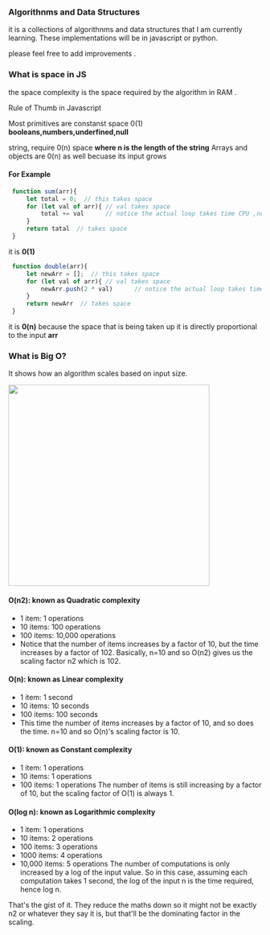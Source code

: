 ### Algorithnms and Data Structures 
it is a collections of algorithnms and data structures that I am currently learning.
These implementations will be in javascript or python.

please feel free to add improvements .

### What is space in JS
 
 the space complexity is the space required by the algorithm in RAM .

 Rule of Thumb in Javascript 

Most primitives are constanst space 0(1) **booleans,numbers,underfined,null**

string, require 0(n) space **where n is the length of the string**
Arrays and objects are 0(n) as well becuase its input grows


#### For Example
 ```javascript
  function sum(arr){
      let total = 0;  // this takes space
      for (let val of arr){ // val takes space
          total += val      // notice the actual loop takes time CPU ,not time
      }
      return tatal  // takes space
  }
```
it is **0(1)**  

 ```javascript
  function double(arr){
      let newArr = [];  // this takes space
      for (let val of arr){ // val takes space
          newArr.push(2 * val)      // notice the actual loop takes time CPU ,not time
      }
      return newArr  // takes space
  }
```
it is **0(n)** because the space that is being taken up it is directly proportional to the input **arr**

### What is Big O?
It shows how an algorithm scales based on input size.

<img src="https://i.stack.imgur.com/WcBRI.png" width="400"/>

#### O(n2): known as Quadratic complexity

* 1 item: 1 operations
* 10 items: 100 operations
* 100 items: 10,000 operations
* Notice that the number of items increases by a factor of 10, but the time increases by a factor of 102. Basically, n=10 and so O(n2) gives us the scaling factor n2 which is 102.

#### O(n): known as Linear complexity

* 1 item: 1 second
* 10 items: 10 seconds
* 100 items: 100 seconds
* This time the number of items increases by a factor of 10, and so does the time. n=10 and so O(n)'s scaling factor is 10.

#### O(1): known as Constant complexity

* 1 item: 1 operations
* 10 items: 1 operations
* 100 items: 1 operations
The number of items is still increasing by a factor of 10, but the scaling factor of O(1) is always 1.

#### O(log n): known as Logarithmic complexity

* 1 item: 1 operations
* 10 items: 2 operations
* 100 items: 3 operations
* 1000 items: 4 operations
* 10,000 items: 5 operations
The number of computations is only increased by a log of the input value. So in this case, assuming each computation takes 1 second, the log of the input n is the time required, hence log n.

That's the gist of it. They reduce the maths down so it might not be exactly n2 or whatever they say it is, but that'll be the dominating factor in the scaling.